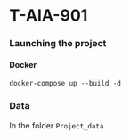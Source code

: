 # T-AIA-901

### Launching the project

#### Docker

```
docker-compose up --build -d
```

### Data

In the folder `Project_data`
